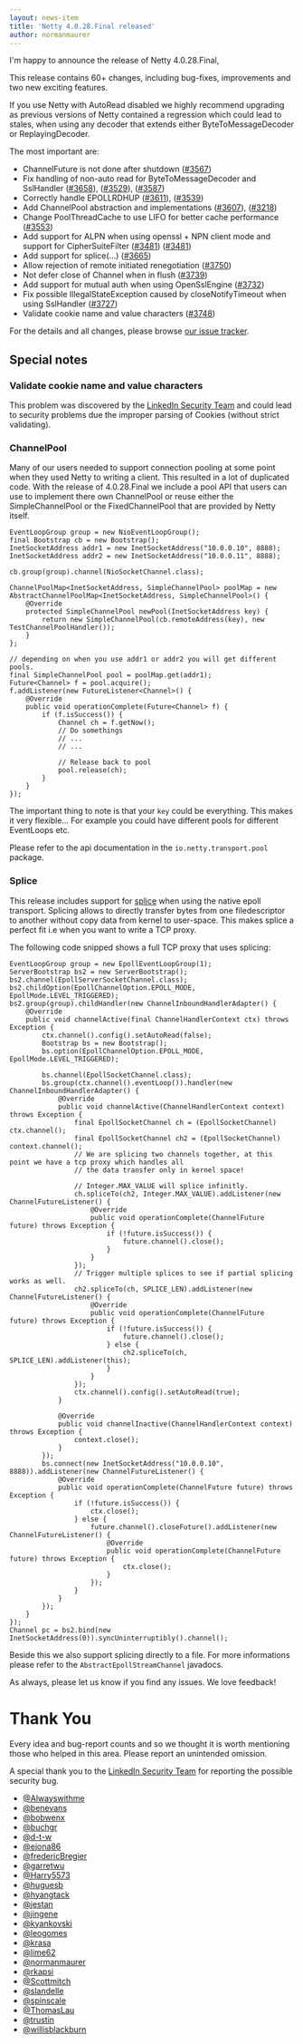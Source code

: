 ```yaml
---
layout: news-item
title: 'Netty 4.0.28.Final released'
author: normanmaurer
---
```


I'm happy to announce the release of Netty 4.0.28.Final,

This release contains 60+ changes, including bug-fixes, improvements and two new exciting features.

If you use Netty with AutoRead disabled we highly recommend upgrading as previous versions of Netty
contained a regression which could lead to stales, when using any decoder that extends either
ByteToMessageDecoder or ReplayingDecoder.

The most important are:

* ChannelFuture is not done after shutdown ([#3567](https://github.com/netty/netty/issues/3662))
* Fix handling of non-auto read for ByteToMessageDecoder and SslHandler ([#3658](https://github.com/netty/netty/pull/3658)), ([#3529](https://github.com/netty/netty/issues/3529)), ([#3587](https://github.com/netty/netty/issues/3587))
* Correctly handle EPOLLRDHUP ([#3611](https://github.com/netty/netty/pull/3611)), ([#3539](https://github.com/netty/netty/issues/3539))
* Add ChannelPool abstraction and implementations ([#3607](https://github.com/netty/netty/pull/3607)), ([#3218](https://github.com/netty/netty/issues/3218))
* Change PoolThreadCache to use LIFO for better cache performance ([#3553](https://github.com/netty/netty/pull/3553))
* Add support for ALPN when using openssl + NPN client mode and support for CipherSuiteFilter ([#3481](https://github.com/netty/netty/pull/3481)) ([#3481](https://github.com/netty/netty/issues/2845))
* Add support for splice(...) ([#3665](https://github.com/netty/netty/pull/3665))
* Allow rejection of remote initiated renegotiation ([#3750](https://github.com/netty/netty/pull/3750))
* Not defer close of Channel when in flush ([#3739](https://github.com/netty/netty/pull/3739))
* Add support for mutual auth when using OpenSslEngine ([#3732](https://github.com/netty/netty/pull/3732))
* Fix possible IllegalStateException caused by closeNotifyTimeout when using SslHandler ([#3727](https://github.com/netty/netty/pull/3727))
* Validate cookie name and value characters ([#3748](https://github.com/netty/netty/pull/3748))

For the details and all changes, please browse [our issue tracker](https://github.com/netty/netty/issues?q=milestone%3A4.0.28.Final).

## Special notes

### Validate cookie name and value characters

This problem was discovered by the [LinkedIn Security Team](https://www.linkedin.com) and could lead to security
problems due the improper parsing of Cookies (without strict validating).

### ChannelPool

Many of our users needed to support connection pooling at some point when they used Netty to writing a client. This resulted in a lot of duplicated code. With the release of 4.0.28.Final
we include a pool API that users can use to implement there own ChannelPool or reuse either the SimpleChannelPool or the FixedChannelPool that are provided by Netty itself.

    EventLoopGroup group = new NioEventLoopGroup();
    final Bootstrap cb = new Bootstrap();
    InetSocketAddress addr1 = new InetSocketAddress("10.0.0.10", 8888);
    InetSocketAddress addr2 = new InetSocketAddress("10.0.0.11", 8888);

    cb.group(group).channel(NioSocketChannel.class);

    ChannelPoolMap<InetSocketAddress, SimpleChannelPool> poolMap = new AbstractChannelPoolMap<InetSocketAddress, SimpleChannelPool>() {
        @Override
        protected SimpleChannelPool newPool(InetSocketAddress key) {
            return new SimpleChannelPool(cb.remoteAddress(key), new TestChannelPoolHandler());
        }
    };

    // depending on when you use addr1 or addr2 you will get different pools.
    final SimpleChannelPool pool = poolMap.get(addr1);
    Future<Channel> f = pool.acquire();
    f.addListener(new FutureListener<Channel>() {
        @Override
        public void operationComplete(Future<Channel> f) {
            if (f.isSuccess()) {
                Channel ch = f.getNow();
                // Do somethings
                // ...
                // ...

                // Release back to pool
                pool.release(ch);
            }
        }
    });

The important thing to note is that your `key` could be everything. This makes it very flexible... For example you could have different pools for different EventLoops etc.

Please refer to the api documentation in the `io.netty.transport.pool` package.

### Splice


This release includes support for [splice](http://linux.die.net/man/2/splice) when using the native epoll transport. Splicing allows to directly transfer bytes from one filedescriptor
to another without copy data from kernel to user-space. This makes splice a perfect fit i.e when you want to write a TCP proxy.

The following code snipped shows a full TCP proxy that uses splicing:


    EventLoopGroup group = new EpollEventLoopGroup(1);
    ServerBootstrap bs2 = new ServerBootstrap();
    bs2.channel(EpollServerSocketChannel.class);
    bs2.childOption(EpollChannelOption.EPOLL_MODE, EpollMode.LEVEL_TRIGGERED);
    bs2.group(group).childHandler(new ChannelInboundHandlerAdapter() {
        @Override
        public void channelActive(final ChannelHandlerContext ctx) throws Exception {
            ctx.channel().config().setAutoRead(false);
            Bootstrap bs = new Bootstrap();
            bs.option(EpollChannelOption.EPOLL_MODE, EpollMode.LEVEL_TRIGGERED);

            bs.channel(EpollSocketChannel.class);
            bs.group(ctx.channel().eventLoop()).handler(new ChannelInboundHandlerAdapter() {
                @Override
                public void channelActive(ChannelHandlerContext context) throws Exception {
                    final EpollSocketChannel ch = (EpollSocketChannel) ctx.channel();
                    final EpollSocketChannel ch2 = (EpollSocketChannel) context.channel();
                    // We are splicing two channels together, at this point we have a tcp proxy which handles all
                    // the data transfer only in kernel space!

                    // Integer.MAX_VALUE will splice infinitly.
                    ch.spliceTo(ch2, Integer.MAX_VALUE).addListener(new ChannelFutureListener() {
                        @Override
                        public void operationComplete(ChannelFuture future) throws Exception {
                            if (!future.isSuccess()) {
                                future.channel().close();
                            }
                        }
                    });
                    // Trigger multiple splices to see if partial splicing works as well.
                    ch2.spliceTo(ch, SPLICE_LEN).addListener(new ChannelFutureListener() {
                        @Override
                        public void operationComplete(ChannelFuture future) throws Exception {
                            if (!future.isSuccess()) {
                                future.channel().close();
                            } else {
                                ch2.spliceTo(ch, SPLICE_LEN).addListener(this);
                            }
                        }
                    });
                    ctx.channel().config().setAutoRead(true);
                }

                @Override
                public void channelInactive(ChannelHandlerContext context) throws Exception {
                    context.close();
                }
            });
            bs.connect(new InetSocketAddress("10.0.0.10", 8888)).addListener(new ChannelFutureListener() {
                @Override
                public void operationComplete(ChannelFuture future) throws Exception {
                    if (!future.isSuccess()) {
                        ctx.close();
                    } else {
                        future.channel().closeFuture().addListener(new ChannelFutureListener() {
                            @Override
                            public void operationComplete(ChannelFuture future) throws Exception {
                                ctx.close();
                            }
                        });
                    }
                }
            });
        }
    });
    Channel pc = bs2.bind(new InetSocketAddress(0)).syncUninterruptibly().channel();


Beside this we also support splicing directly to a file. For more informations please refer to the `AbstractEpollStreamChannel` javadocs.


As always, please let us know if you find any issues. We love feedback!

# Thank You

Every idea and bug-report counts and so we thought it is worth mentioning those who helped in this area. Please report an unintended omission.

A special thank you to the [LinkedIn Security Team](https://www.linkedin.com) for reporting the possible security bug.


* [@Alwayswithme](https://github.com/Alwayswithme)
* [@benevans](https://github.com/benevans)
* [@bobwenx](https://github.com/bobwenx)
* [@buchgr](https://github.com/buchgr)
* [@d-t-w](https://github.com/d-t-w)
* [@ejona86](https://github.com/ejona86)
* [@fredericBregier](https://github.com/fredericBregier)
* [@garretwu](https://github.com/garretwu)
* [@Harry5573](https://github.com/Harry5573)
* [@huguesb](https://github.com/huguesb)
* [@hyangtack](https://github.com/hyangtack)
* [@jestan](https://github.com/jestan)
* [@jingene](https://github.com/jingene)
* [@kyankovski](https://github.com/kyankovski)
* [@leogomes](https://github.com/leogomes)
* [@krasa](https://github.com/krasa)
* [@lime62](https://github.com/lime62)
* [@normanmaurer](https://github.com/normanmaurer)
* [@rkapsi](https://github.com/rkapsi)
* [@Scottmitch](https://github.com/Scottmitch)
* [@slandelle](https://github.com/slandelle)
* [@spinscale](https://github.com/spinscale)
* [@ThomasLau](https://github.com/ThomasLau)
* [@trustin](https://github.com/trustin)
* [@willisblackburn](https://github.com/willisblackburn)
